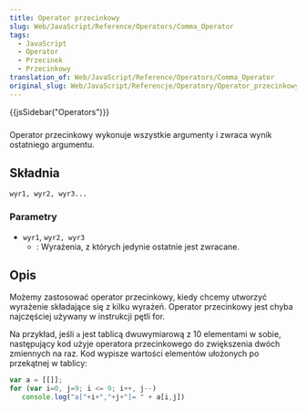 ```yaml
---
title: Operator przecinkowy
slug: Web/JavaScript/Reference/Operators/Comma_Operator
tags:
  - JavaScript
  - Operator
  - Przecinek
  - Przecinkowy
translation_of: Web/JavaScript/Reference/Operators/Comma_Operator
original_slug: Web/JavaScript/Referencje/Operatory/Operator_przecinkowy
---
```

{{jsSidebar("Operators")}}

###

Operator przecinkowy wykonuje wszystkie argumenty i zwraca wynik ostatniego argumentu.

## Składnia

    wyr1, wyr2, wyr3...

### Parametry

- `wyr1`, `wyr2, wyr3`
  - : Wyrażenia, z których jedynie ostatnie jest zwracane.

## Opis

Możemy zastosować operator przecinkowy, kiedy chcemy utworzyć wyrażenie składające się z kilku wyrażeń. Operator przecinkowy jest chyba najczęściej używany w instrukcji pętli for.

Na przykład, jeśli `a` jest tablicą dwuwymiarową z 10 elementami w sobie, następujący kod użyje operatora przecinkowego do zwiększenia dwóch zmiennych na raz. Kod wypisze wartości elementów ułożonych po przekątnej w tablicy:

```js
var a = [[]];
for (var i=0, j=9; i <= 9; i++, j--)
   console.log("a["+i+","+j+"]= " + a[i,j])
```
